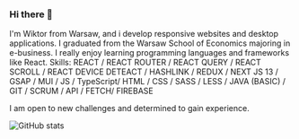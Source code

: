 ### Hi there 👋


I'm Wiktor from Warsaw, and i develop responsive websites and desktop applications. I graduated from the Warsaw School of Economics majoring in e-business. I really enjoy learning programming languages and frameworks like React.
Skills:  REACT / REACT ROUTER / REACT QUERY / REACT SCROLL / REACT DEVICE DETEACT / HASHLINK / REDUX / NEXT JS 13  / GSAP / MUI / JS / TypeScript/ HTML / CSS / SASS / LESS / JAVA (BASIC) / GIT / SCRUM / API / FETCH/ FIREBASE


I am open to new challenges and determined to gain experience. 



![GitHub stats](https://github-readme-stats.vercel.app/api?username=wiktornobis&show_icons=true)  

